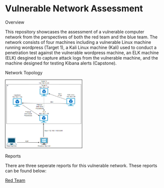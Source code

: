 # Vulnerable Network Assessment

Overview

This repository showcases the assessment of a vulnerable computer network from the perspectives of both the red team and the blue team. The network consists of four machines including a vulnerable Linux machine running wordpress (Target 1), a Kali Linux machine (Kali) used to conduct a penetration test against the vulnerable wordpress machine, an ELK machine (ELK) desgined to capture attack logs from the vulnerable machine, and the machine designed for testing Kibana alerts (Capstone).

Network Topology

<img src= "https://github.com/SundownRider/Final-Project/blob/main/Images/Blue-Team/Final_Project_Network.png" width=50% height=50%>

Reports

There are three seperate reports for this vulnerable network. These reports can be found below:

<a href= "https://github.com/SundownRider/Final-Project/blob/main/Reports/Red-Team.md"> Red Team </a>
